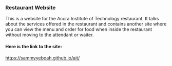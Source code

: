 ### Restaurant Website

This is a website for the Accra Institute of Technology restaurant. It talks about the services offered in the restaurant and contains another site where you can view the menu and order for food when inside the restaurant without moving to the attendant or waiter.

#### Here is the link to the site:

https://sammyyeboah.github.io/ait/